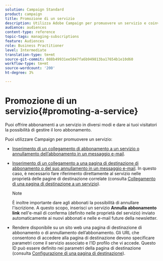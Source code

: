 ```yaml
---
solution: Campaign Standard
product: campaign
title: Promozione di un servizio
description: Utilizza Adobe Campaign per promuovere un servizio e coinvolgere i tuoi clienti attraverso pagine di destinazione dedicate, e-mail o direttamente sul tuo sito web.
audience: audiences
content-type: reference
topic-tags: managing-subscriptions
feature: Audiences
role: Business Practitioner
level: Intermediate
translation-type: tm+mt
source-git-commit: 088b49931ee5047fa6b949813ba17654b1e10d60
workflow-type: tm+mt
source-wordcount: '200'
ht-degree: 3%

---
```



# Promozione di un servizio{#promoting-a-service}

Puoi offrire abbonamenti a un servizio in diversi modi e dare ai tuoi visitatori la possibilità di gestire il loro abbonamento.

Puoi utilizzare Campaign per promuovere un servizio:

* [Inserimento di un collegamento di abbonamento a un servizio o annullamento dell’abbonamento in un messaggio e-mail](../../designing/using/links.md#inserting-a-link).

* [Inserimento di un collegamento a una pagina di destinazione di abbonamento o del suo annullamento in un messaggio e-mail](../../designing/using/links.md). In questo caso, è necessario fare riferimento direttamente al servizio nelle proprietà delle pagine di destinazione correlate (consulta [Collegamento di una pagina di destinazione a un servizio](../../channels/using/configuring-landing-page.md#linking-a-landing-page-to-a-service)).

   >[!NOTE]
   >
   >È inoltre importante dare agli abbonati la possibilità di annullare l&#39;iscrizione. A questo scopo, inserisci un servizio <b>Annulla abbonamento link</b> nell&#39;e-mail di conferma (definito nelle proprietà del servizio) inviato automaticamente ai nuovi abbonati e nelle e-mail future della newsletter.

* Rendere disponibile su un sito web una pagina di destinazione di abbonamento o di annullamento dell’abbonamento. Gli URL che consentono di accedere alla pagina di destinazione devono specificare parametri come il servizio associato e l’ID profilo che vi accede. Questo ID può essere definito nei parametri della pagina di destinazione (consulta [Configurazione di una pagina di destinazione](../../channels/using/configuring-landing-page.md)).
